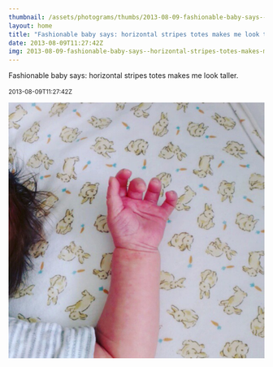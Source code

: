 ```yaml
---
thumbnail: /assets/photograms/thumbs/2013-08-09-fashionable-baby-says--horizontal-stripes-totes-makes-me-look-taller-.png
layout: home
title: "Fashionable baby says: horizontal stripes totes makes me look taller."
date: 2013-08-09T11:27:42Z
img: 2013-08-09-fashionable-baby-says--horizontal-stripes-totes-makes-me-look-taller-.jpg
---
```


Fashionable baby says: horizontal stripes totes makes me look taller.

<small>2013-08-09T11:27:42Z</small>

![Fashionable baby says: horizontal stripes totes makes me look taller.](/assets/photograms/original/2013-08-09-fashionable-baby-says--horizontal-stripes-totes-makes-me-look-taller-.jpg)
